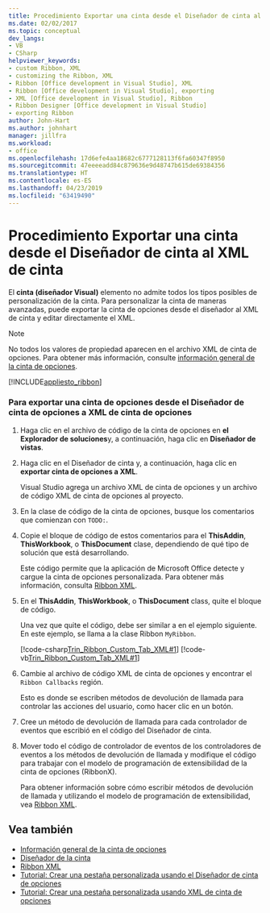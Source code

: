 ```yaml
---
title: Procedimiento Exportar una cinta desde el Diseñador de cinta al XML de cinta
ms.date: 02/02/2017
ms.topic: conceptual
dev_langs:
- VB
- CSharp
helpviewer_keywords:
- custom Ribbon, XML
- customizing the Ribbon, XML
- Ribbon [Office development in Visual Studio], XML
- Ribbon [Office development in Visual Studio], exporting
- XML [Office development in Visual Studio], Ribbon
- Ribbon Designer [Office development in Visual Studio]
- exporting Ribbon
author: John-Hart
ms.author: johnhart
manager: jillfra
ms.workload:
- office
ms.openlocfilehash: 17d6efe4aa18682c6777128113f6fa60347f8950
ms.sourcegitcommit: 47eeeeadd84c879636e9d48747b615de69384356
ms.translationtype: HT
ms.contentlocale: es-ES
ms.lasthandoff: 04/23/2019
ms.locfileid: "63419490"
---
```

# <a name="how-to-export-a-ribbon-from-the-ribbon-designer-to-ribbon-xml"></a>Procedimiento Exportar una cinta desde el Diseñador de cinta al XML de cinta
  El **cinta (diseñador Visual)** elemento no admite todos los tipos posibles de personalización de la cinta. Para personalizar la cinta de maneras avanzadas, puede exportar la cinta de opciones desde el diseñador al XML de cinta y editar directamente el XML.

> [!NOTE]
> No todos los valores de propiedad aparecen en el archivo XML de cinta de opciones. Para obtener más información, consulte [información general de la cinta de opciones](../vsto/ribbon-overview.md).

 [!INCLUDE[appliesto_ribbon](../vsto/includes/appliesto-ribbon-md.md)]

### <a name="to-export-a-ribbon-from-the-ribbon-designer-to-ribbon-xml"></a>Para exportar una cinta de opciones desde el Diseñador de cinta de opciones a XML de cinta de opciones

1. Haga clic en el archivo de código de la cinta de opciones en **el Explorador de soluciones**y, a continuación, haga clic en **Diseñador de vistas**.

2. Haga clic en el Diseñador de cinta y, a continuación, haga clic en **exportar cinta de opciones a XML**.

     Visual Studio agrega un archivo XML de cinta de opciones y un archivo de código XML de cinta de opciones al proyecto.

3. En la clase de código de la cinta de opciones, busque los comentarios que comienzan con `TODO:`.

4. Copie el bloque de código de estos comentarios para el **ThisAddin**, **ThisWorkbook**, o **ThisDocument** clase, dependiendo de qué tipo de solución que está desarrollando.

     Este código permite que la aplicación de Microsoft Office detecte y cargue la cinta de opciones personalizada. Para obtener más información, consulta [Ribbon XML](../vsto/ribbon-xml.md).

5. En el **ThisAddin**, **ThisWorkbook**, o **ThisDocument** class, quite el bloque de código.

     Una vez que quite el código, debe ser similar a en el ejemplo siguiente. En este ejemplo, se llama a la clase Ribbon `MyRibbon`.

     [!code-csharp[Trin_Ribbon_Custom_Tab_XML#1](../vsto/codesnippet/CSharp/Trin_Ribbon_Custom_Tab_XML_O12/ThisAddIn.cs#1)]
     [!code-vb[Trin_Ribbon_Custom_Tab_XML#1](../vsto/codesnippet/VisualBasic/Trin_Ribbon_Custom_Tab_XML_O12/ThisAddIn.vb#1)]

6. Cambie al archivo de código XML de cinta de opciones y encontrar el `Ribbon Callbacks` región.

     Esto es donde se escriben métodos de devolución de llamada para controlar las acciones del usuario, como hacer clic en un botón.

7. Cree un método de devolución de llamada para cada controlador de eventos que escribió en el código del Diseñador de cinta.

8. Mover todo el código de controlador de eventos de los controladores de eventos a los métodos de devolución de llamada y modifique el código para trabajar con el modelo de programación de extensibilidad de la cinta de opciones (RibbonX).

     Para obtener información sobre cómo escribir métodos de devolución de llamada y utilizando el modelo de programación de extensibilidad, vea [Ribbon XML](../vsto/ribbon-xml.md).

## <a name="see-also"></a>Vea también
- [Información general de la cinta de opciones](../vsto/ribbon-overview.md)
- [Diseñador de la cinta](../vsto/ribbon-designer.md)
- [Ribbon XML](../vsto/ribbon-xml.md)
- [Tutorial: Crear una pestaña personalizada usando el Diseñador de cinta de opciones](../vsto/walkthrough-creating-a-custom-tab-by-using-the-ribbon-designer.md)
- [Tutorial: Crear una pestaña personalizada usando XML de cinta de opciones](../vsto/walkthrough-creating-a-custom-tab-by-using-ribbon-xml.md)

